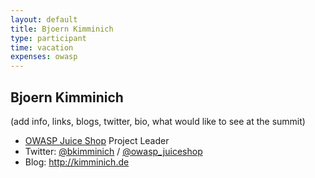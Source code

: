 ```yaml
---
layout: default
title: Bjoern Kimminich
type: participant
time: vacation
expenses: owasp
---
```


## Bjoern Kimminich

(add info, links, blogs, twitter, bio, what would like to see at the summit)

* [OWASP Juice Shop](https://www.owasp.org/index.php/OWASP_Juice_Shop_Project) Project Leader
* Twitter: [@bkimminich](https://twitter.com/bkimminich) / [@owasp_juiceshop](https://twitter.com/owasp_juiceshop)
* Blog: <http://kimminich.de>

